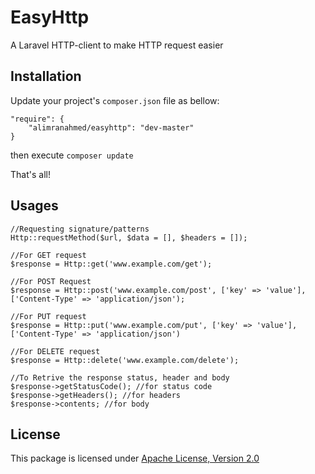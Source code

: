 # EasyHttp
A Laravel HTTP-client to make HTTP request easier

## Installation 
Update your project's `composer.json` file as bellow:

```
"require": {
    "alimranahmed/easyhttp": "dev-master"
}
```
then execute `composer update` 

That's all!

## Usages
```
//Requesting signature/patterns
Http::requestMethod($url, $data = [], $headers = []);
 
//For GET request
$response = Http::get('www.example.com/get');
 
//For POST Request
$response = Http::post('www.example.com/post', ['key' => 'value'], ['Content-Type' => 'application/json');
 
//For PUT request
$response = Http::put('www.example.com/put', ['key' => 'value'], ['Content-Type' => 'application/json')
 
//For DELETE request
$response = Http::delete('www.example.com/delete');
 
//To Retrive the response status, header and body
$response->getStatusCode(); //for status code
$response->getHeaders(); //for headers
$response->contents; //for body
```

## License
This package is licensed under [Apache License, Version 2.0](http://www.apache.org/licenses/LICENSE-2.0)

